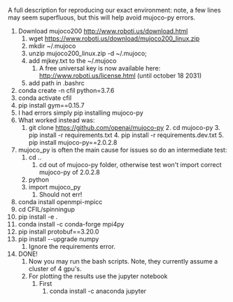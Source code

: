 

A full description for reproducing our exact environment:
note, a few lines may seem superfluous, but this will help avoid mujoco-py errors.
1. Download mujoco200 http://www.roboti.us/download.html
    1. wget https://www.roboti.us/download/mujoco200_linux.zip 
    2. mkdir ~/.mujoco
    3. unzip mujoco200_linux.zip -d ~/.mujoco;
	2. add mjkey.txt to the ~/.mujoco
		1. A free universal key is now available here: http://www.roboti.us/license.html (until october 18 2031)
	3. add path in .bashrc 
2. conda create -n cfil python=3.7.6
3. conda activate cfil
4. pip install gym==0.15.7
5. I had errors simply pip installing mujoco-py
6. What worked instead was:
	1. git clone https://github.com/openai/mujoco-py
		2. cd mujoco-py
		3. pip install -r requirements.txt
		4. pip install -r requirements.dev.txt
		5. pip install mujoco-py==2.0.2.8
7. mujoco_py is often the main cause for issues so do an intermediate test:
	1. cd ..
		1. cd out of mujoco-py folder, otherwise test won't import correct mujoco-py of 2.0.2.8
    2. python 
    3. import mujoco_py
        1. Should not err!
8. conda install openmpi-mpicc
9. cd CFIL/spinningup
10. pip install -e .
11. conda install -c conda-forge mpi4py
12. pip install protobuf==3.20.0
13. pip install --upgrade numpy
	1. Ignore the requirements error.
14. DONE!
	1. Now you may run the bash scripts. Note, they currently assume a cluster of 4 gpu's.
	2. For plotting the results use the jupyter notebook
		1. First
			1. conda install -c anaconda jupyter



